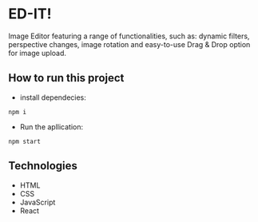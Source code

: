 # ED-IT!
Image Editor featuring a range of functionalities, such as:
dynamic filters, perspective changes, image rotation and
easy-to-use Drag & Drop option for image upload.

## How to run this project
- install dependecies:
<pre><code>npm i</code></pre>

- Run the apllication:
<pre><code>npm start</code></pre>

## Technologies
- HTML
- CSS
- JavaScript
- React


